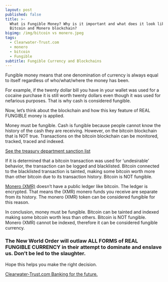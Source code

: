 ```yaml
---
layout: post
published: false
title: >-
  What is Fungible Money? Why is it important and what does it look like on the
  Bitcoin and Monero blockchain?
bigimg: /img/bitcoin vs monero.jpeg
tags:
  - Clearwater-Trust.com
  - monero
  - bitcoin
  - Fungible
subtitle: Fungible Currency and Blockchains
---
```

Fungible money means that one denomination of currency is always equal to itself regardless of who/what/where the money has been.

For example, if the twenty dollar bill you have in your wallet was used for a cocaine purchase it is still worth twenty dollars even though it was used for nefarious purposes. That is why cash is considered fungible.

Now, let’s think about the blockchain and how this key feature of REAL FUNGIBLE money is applied.

Money must be fungible. Cash is fungible because people cannot know the history of the cash they are receiving. However, on the bitcoin blockchain that is NOT true. Transactions on the bitcoin blockchain can be monitored, tracked, traced and indexed.

[See the treasury department sanction list](https://home.treasury.gov/news/press-releases/sm556)

If it is determined that a bitcoin transaction was used for ‘undesirable’ behavior, the transaction can be logged and blacklisted. Bitcoin connected to the blacklisted transaction is tainted, making some bitcoin worth more than other bitcoin due to its transaction history. Bitcoin is NOT fungible.

[Monero (XMR)](https://getmonero.org) doesn’t have a public ledger like bitcoin. The ledger is encrypted. That means the (XMR) monero funds you receive are separate from its history. The monero (XMR) token can be considered fungible for this reason.

In conclusion, money must be fungible. Bitcoin can be tainted and indexed making some bitcoin worth less than others. Bitcoin is NOT fungible. Monero (XMR) cannot be indexed, therefore it can be considered fungible currency.

### The New World Order will outlaw ALL FORMS of REAL FUNGIBLE CURRENCY in their attempt to dominate and enslave us. Don’t be led to the slaughter.

Hope this helps you make the right decision.

[Clearwater-Trust.com Banking for the future.](https://clearwater-trust.com)
